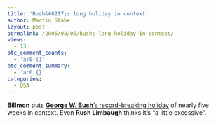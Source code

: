 ```yaml
---
title: 'Bush&#8217;s long holiday in context'
author: Martin Stabe
layout: post
permalink: /2005/08/05/bushs-long-holiday-in-context/
views:
  - 13
btc_comment_counts:
  - 'a:0:{}'
btc_comment_summary:
  - 'a:0:{}'
categories:
  - USA
---
```

**Billmon** puts [**George W. Bush**&rsquo;s record-breaking holiday][1] of nearly five weeks in context. Even **Rush Limbaugh** thinks it&rsquo;s &ldquo;a little excessive&rdquo;.

 [1]: http://billmon.org/archives/002076.html "Whiskey Bar: Nice Work if You Can Get It"